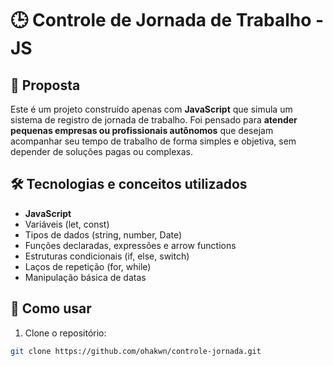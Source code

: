 # 🕒 Controle de Jornada de Trabalho - JS

## 📌 Proposta

Este é um projeto construído apenas com **JavaScript** que simula um sistema de registro de jornada de trabalho. Foi pensado para **atender pequenas empresas ou profissionais autônomos** que desejam acompanhar seu tempo de trabalho de forma simples e objetiva, sem depender de soluções pagas ou complexas.

## 🛠️ Tecnologias e conceitos utilizados

- **JavaScript**
- Variáveis (let, const)
- Tipos de dados (string, number, Date)
- Funções declaradas, expressões e arrow functions
- Estruturas condicionais (if, else, switch)
- Laços de repetição (for, while)
- Manipulação básica de datas

## 🚀 Como usar

1. Clone o repositório:
```bash
git clone https://github.com/ohakwn/controle-jornada.git

